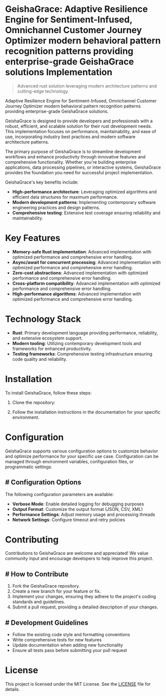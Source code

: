 <!-- fallback_GeishaGrace_20250805183935_90996 -->

# GeishaGrace: Adaptive Resilience Engine for Sentiment-Infused, Omnichannel Customer Journey Optimizer modern behavioral pattern recognition patterns providing enterprise-grade GeishaGrace solutions Implementation
> Advanced rust solution leveraging modern architecture patterns and cutting-edge technology.

Adaptive Resilience Engine for Sentiment-Infused, Omnichannel Customer Journey Optimizer modern behavioral pattern recognition patterns providing enterprise-grade GeishaGrace solutions.

GeishaGrace is designed to provide developers and professionals with a robust, efficient, and scalable solution for their rust development needs. This implementation focuses on performance, maintainability, and ease of use, incorporating industry best practices and modern software architecture patterns.

The primary purpose of GeishaGrace is to streamline development workflows and enhance productivity through innovative features and comprehensive functionality. Whether you're building enterprise applications, data processing pipelines, or interactive systems, GeishaGrace provides the foundation you need for successful project implementation.

GeishaGrace's key benefits include:

* **High-performance architecture**: Leveraging optimized algorithms and efficient data structures for maximum performance.
* **Modern development patterns**: Implementing contemporary software engineering practices and design patterns.
* **Comprehensive testing**: Extensive test coverage ensuring reliability and maintainability.

# Key Features

* **Memory-safe Rust implementation**: Advanced implementation with optimized performance and comprehensive error handling.
* **Async/await for concurrent processing**: Advanced implementation with optimized performance and comprehensive error handling.
* **Zero-cost abstractions**: Advanced implementation with optimized performance and comprehensive error handling.
* **Cross-platform compatibility**: Advanced implementation with optimized performance and comprehensive error handling.
* **High-performance algorithms**: Advanced implementation with optimized performance and comprehensive error handling.

# Technology Stack

* **Rust**: Primary development language providing performance, reliability, and extensive ecosystem support.
* **Modern tooling**: Utilizing contemporary development tools and frameworks for enhanced productivity.
* **Testing frameworks**: Comprehensive testing infrastructure ensuring code quality and reliability.

# Installation

To install GeishaGrace, follow these steps:

1. Clone the repository:


2. Follow the installation instructions in the documentation for your specific environment.

# Configuration

GeishaGrace supports various configuration options to customize behavior and optimize performance for your specific use case. Configuration can be managed through environment variables, configuration files, or programmatic settings.

## # Configuration Options

The following configuration parameters are available:

* **Verbose Mode**: Enable detailed logging for debugging purposes
* **Output Format**: Customize the output format (JSON, CSV, XML)
* **Performance Settings**: Adjust memory usage and processing threads
* **Network Settings**: Configure timeout and retry policies

# Contributing

Contributions to GeishaGrace are welcome and appreciated! We value community input and encourage developers to help improve this project.

## # How to Contribute

1. Fork the GeishaGrace repository.
2. Create a new branch for your feature or fix.
3. Implement your changes, ensuring they adhere to the project's coding standards and guidelines.
4. Submit a pull request, providing a detailed description of your changes.

## # Development Guidelines

* Follow the existing code style and formatting conventions
* Write comprehensive tests for new features
* Update documentation when adding new functionality
* Ensure all tests pass before submitting your pull request

# License

This project is licensed under the MIT License. See the [LICENSE](https://github.com/QOZU/GeishaGrace/blob/main/LICENSE) file for details.
